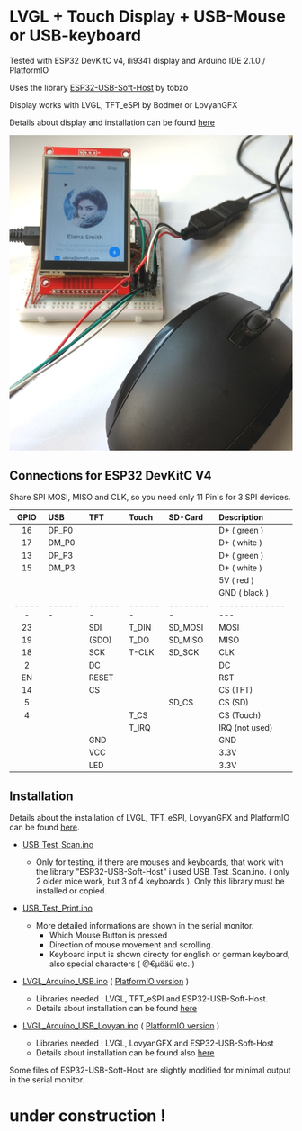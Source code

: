 # LVGL + Touch Display + USB-Mouse or USB-keyboard

Tested with ESP32 DevKitC v4, ili9341 display and Arduino IDE 2.1.0 / PlatformIO

Uses the library [ESP32-USB-Soft-Host](https://github.com/tobozo/ESP32-USB-Soft-Host) by tobzo

Display works with LVGL, TFT_eSPI by Bodmer or LovyanGFX

Details about display and installation can be found [here](https://github.com/mboehmerm/Touch-Display-ili9341-320x240)

![cursor_01.jpg](pictures/cursor_01.jpg)

## Connections for ESP32 DevKitC V4

Share SPI MOSI, MISO and CLK, so you need only 11 Pin's for 3 SPI devices.

| GPIO | USB   | TFT   | Touch | SD-Card | Description    |
| :--: | :---- | :---- | :---- | :------ | :------------- |
| 16   | DP_P0 |       |       |         | D+  ( green )  |
| 17   | DM_P0 |       |       |         | D+  ( white )  |
| 13   | DP_P3 |       |       |         | D+  ( green )  |
| 15   | DM_P3 |       |       |         | D+  ( white )  |
|      |       |       |       |         | 5V  ( red )    |
|      |       |       |       |         | GND ( black )  |
|------|-------|-------|-------|---------|----------------|
| 23   |       | SDI   | T_DIN | SD_MOSI | MOSI           |
| 19   |       |(SDO)  | T_DO  | SD_MISO | MISO           |
| 18   |       | SCK   | T-CLK | SD_SCK  | CLK            |
|  2   |       | DC    |       |         | DC             |
| EN   |       | RESET |       |         | RST            |
| 14   |       | CS    |       |         | CS  (TFT)      |
|  5   |       |       |       | SD_CS   | CS  (SD)       |
|  4   |       |       | T_CS  |         | CS  (Touch)    |
|      |       |       | T_IRQ |         | IRQ (not used) |
|      |       | GND   |       |         | GND            |
|      |       | VCC   |       |         | 3.3V           |
|      |       | LED   |       |         | 3.3V           |


## Installation

Details about the installation  of LVGL, TFT_eSPI, LovyanGFX and PlatformIO can be found [here](https://github.com/mboehmerm/Touch-Display-ili9341-320x240).

- [USB_Test_Scan.ino](Arduino/USB_Test_Scan/USB_Test_Scan.ino)
  - Only for testing, if there are mouses and keyboards, that work with the library "ESP32-USB-Soft-Host" i used USB_Test_Scan.ino. ( only 2 older mice work, but 3 of 4 keyboards ). Only this library must be installed or copied.
- [USB_Test_Print.ino](Arduino/USB_Test_Print/USB_Test_Print.ino)
  - More detailed informations are shown in the serial monitor.  
    - Which Mouse Button is pressed
    - Direction of mouse movement and scrolling.
    - Keyboard input is shown directy for english or german keyboard, also special characters ( @€µöäü etc. )
- [LVGL_Arduino_USB.ino](Arduino/LVGL_Arduino_USB/LVGL_Arduino_USB.ino) ( [PlatformIO version](PlatformIO/LVGL_Demo_USB) )
  - Libraries needed : LVGL, TFT_eSPI and ESP32-USB-Soft-Host.
  - Details about installation can be found [here](https://github.com/mboehmerm/Touch-Display-ili9341-320x240)  

- [LVGL_Arduino_USB_Lovyan.ino](Arduino/LVGL_Arduino_USB_Lovyan/LVGL_Arduino_USB_Lovyan.ino) ( [PlatformIO version](PlatformIO/LVGL_Demo_USB) )
  - Libraries needed : LVGL, LovyanGFX and ESP32-USB-Soft-Host
  - Details about installation can be found also [here](https://github.com/mboehmerm/Touch-Display-ili9341-320x240)  


Some files of ESP32-USB-Soft-Host are slightly modified for minimal output in the serial monitor.

# under construction !
